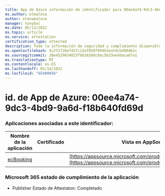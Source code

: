 ```yaml
---
title: App de Azure información de identificador para 00ee4a74-9dc3-4bd9-9a6d-f18b640fd69d
ms.author: elmalova
author: elenamalova
manager: tonybal
ms.date: 05/13/2022
ms.topic: article
ms.service: attestation
certification_type: attested
description: Toda la información de seguridad y cumplimiento disponible para 00ee4a74-9dc3-4bd9-9a6d-f18b640fd69d.
ms.openlocfilehash: 4c2f2726efd27c12ef859f994b3eafdcbd90d62c
ms.sourcegitcommit: 28e4529834823fb61620dc9ac5b33eeddaca67a1
ms.translationtype: MT
ms.contentlocale: es-ES
ms.lasthandoff: 05/14/2022
ms.locfileid: "65409056"
---
```

# <a name="azure-app-id-00ee4a74-9dc3-4bd9-9a6d-f18b640fd69d"></a>id. de App de Azure: 00ee4a74-9dc3-4bd9-9a6d-f18b640fd69d


### <a name="apps-associated-with-this-id"></a>Aplicaciones asociadas a este identificador:
| **Nombre de la aplicación** | **Certificado** | **Vista en AppSource** |
|--------------|---------------|-----------------------|
| [ecBooking](../forward/WA200002096.md) |  | [https://appsource.microsoft.com/product/office/WA200002096](https://appsource.microsoft.com/product/office/WA200002096) |

### <a name="microsoft-365-app-compliance-status"></a>Microsoft 365 estado de cumplimiento de la aplicación
- Publisher Estado de Attestaton: Completado
